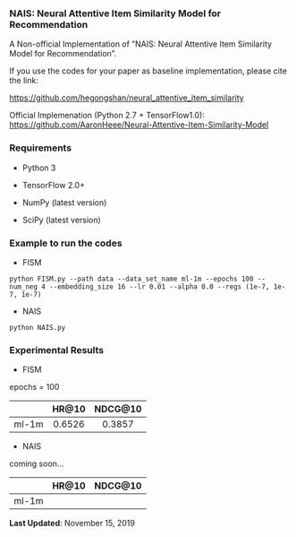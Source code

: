 ### NAIS: Neural Attentive Item Similarity Model for Recommendation
A Non-official Implementation of ”NAIS: Neural Attentive Item Similarity Model for Recommendation”.

If you use the codes for your paper as baseline implementation, please cite the link:

https://github.com/hegongshan/neural_attentive_item_similarity

Official Implemenation (Python 2.7 + TensorFlow1.0): 
https://github.com/AaronHeee/Neural-Attentive-Item-Similarity-Model

### Requirements

* Python 3

* TensorFlow 2.0+

* NumPy (latest version)

* SciPy (latest version)

### Example to run the codes

* FISM

```
python FISM.py --path data --data_set_name ml-1m --epochs 100 --num_neg 4 --embedding_size 16 --lr 0.01 --alpha 0.0 --regs (1e-7, 1e-7, 1e-7)
```

* NAIS

```
python NAIS.py
```

### Experimental Results

* FISM

epochs = 100

|       | HR@10  | NDCG@10 |
| :---: | :----: | :-----: |
| ml-1m | 0.6526 | 0.3857  |

* NAIS

coming soon...

|       | HR@10 | NDCG@10 |
| :---: | :---: | :-----: |
| ml-1m |       |         |

**Last Updated**: November 15, 2019

